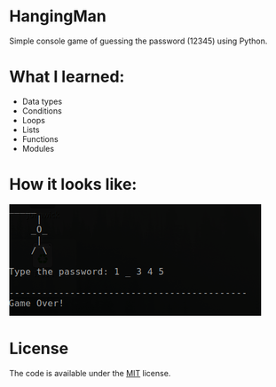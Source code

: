 # HangingMan

Simple console game of guessing the password (12345) using Python.

# What I learned:
* Data types
* Conditions
* Loops
* Lists
* Functions
* Modules

# How it looks like:
![Game Over](/images/gameOver.png "Game Over") 

# License

The code is available under the [MIT](https://github.com/MartinTam/Ctest/blob/master/LICENSE) license.
